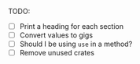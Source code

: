 TODO:
- [ ] Print a heading for each section
- [ ] Convert values to gigs
- [ ] Should I be using `use` in a method?
- [ ] Remove unused crates

